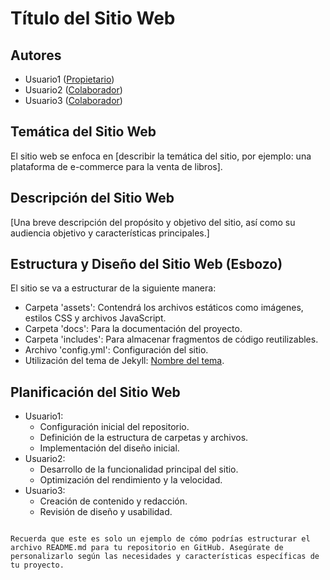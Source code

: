 
# Título del Sitio Web

## Autores
- Usuario1 ([Propietario](https://github.com/usuario1/repo))
- Usuario2 ([Colaborador](https://github.com/usuario2/repo))
- Usuario3 ([Colaborador](https://github.com/usuario3/repo))

## Temática del Sitio Web
El sitio web se enfoca en [describir la temática del sitio, por ejemplo: una plataforma de e-commerce para la venta de libros].

## Descripción del Sitio Web
[Una breve descripción del propósito y objetivo del sitio, así como su audiencia objetivo y características principales.]

## Estructura y Diseño del Sitio Web (Esbozo)
El sitio se va a estructurar de la siguiente manera:
- Carpeta 'assets': Contendrá los archivos estáticos como imágenes, estilos CSS y archivos JavaScript.
- Carpeta 'docs': Para la documentación del proyecto.
- Carpeta 'includes': Para almacenar fragmentos de código reutilizables.
- Archivo 'config.yml': Configuración del sitio.
- Utilización del tema de Jekyll: [Nombre del tema](https://github.com/usuario/tema-jekyll).

## Planificación del Sitio Web
- Usuario1:
  - Configuración inicial del repositorio.
  - Definición de la estructura de carpetas y archivos.
  - Implementación del diseño inicial.
- Usuario2:
  - Desarrollo de la funcionalidad principal del sitio.
  - Optimización del rendimiento y la velocidad.
- Usuario3:
  - Creación de contenido y redacción.
  - Revisión de diseño y usabilidad.
```

Recuerda que este es solo un ejemplo de cómo podrías estructurar el archivo README.md para tu repositorio en GitHub. Asegúrate de personalizarlo según las necesidades y características específicas de tu proyecto.
